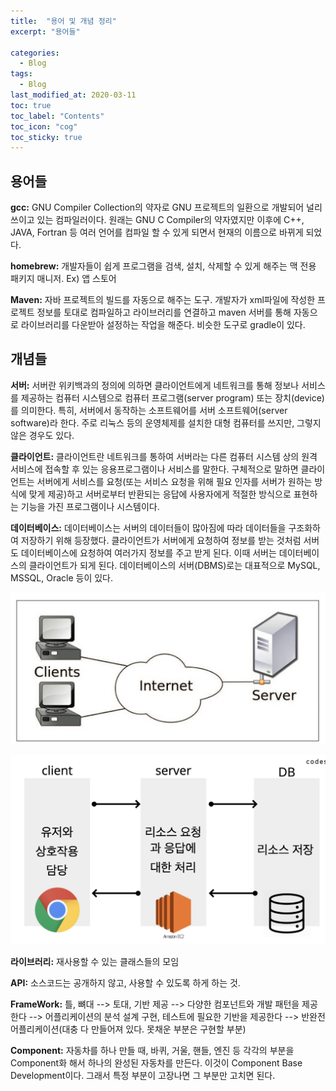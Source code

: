 ```yaml
---
title:  "용어 및 개념 정리"
excerpt: "용어들"

categories:
  - Blog
tags:
  - Blog
last_modified_at: 2020-03-11 
toc: true
toc_label: "Contents"
toc_icon: "cog"
toc_sticky: true
---
```


## 용어들



**gcc:** GNU Compiler Collection의 약자로 GNU 프로젝트의 일환으로 개발되어 널리 쓰이고 있는 컴파일러이다. 원래는 GNU C Compiler의 약자였지만 이후에 C++, JAVA, Fortran 등 여러 언어를 컴파일 할 수 있게 되면서 현재의 이름으로 바뀌게 되었다.

**homebrew:** 개발자들이 쉽게 프로그램을 검색, 설치, 삭제할 수 있게 해주는 맥 전용 패키지 매니저. Ex) 앱 스토어

**Maven:** 자바 프로젝트의 빌드를 자동으로 해주는 도구. 개발자가 xml파일에 작성한 프로젝트 정보를 토대로 컴파일하고 라이브러리를 연결하고 maven 서버를 통해 자동으로 라이브러리를 다운받아 설정하는 작업을 해준다. 비슷한 도구로 gradle이 있다. 



## 개념들

**서버:** 서버란 위키백과의 정의에 의하면 클라이언트에게 네트워크를 통해 정보나 서비스를 제공하는 컴퓨터 시스템으로 컴퓨터 프로그램(server program) 또는 장치(device)를 의미한다. 특히, 서버에서 동작하는 소프트웨어를 서버 소프트웨어(server software)라 한다. 주로 리눅스 등의 운영체제를 설치한 대형 컴퓨터를 쓰지만, 그렇지 않은 경우도 있다.

**클라이언트:** 클라이언트란 네트워크를 통하여 서버라는 다른 컴퓨터 시스템 상의 원격 서비스에 접속할 후 있는 응용프로그램이나 서비스를 말한다. 구체적으로 말하면 클라이언트는 서버에게 서비스를 요청(또는 서비스 요청을 위해 필요 인자를 서버가 원하는 방식에 맞게 제공)하고 서버로부터 반환되는 응답에 사용자에게 적절한 방식으로 표현하는 기능을 가진 프로그램이나 시스템이다.

**데이터베이스:** 데이터베이스는 서버의 데이터들이 많아짐에 따라 데이터들을 구조화하여 저장하기 위해 등장했다. 클라이언트가 서버에게 요청하여 정보를 받는 것처럼 서버도 데이터베이스에 요청하여 여러가지 정보를 주고 받게 된다. 이때 서버는 데이터베이스의 클라이언트가 되게 된다. 데이터베이스의 서버(DBMS)로는 대표적으로 MySQL, MSSQL, Oracle 등이 있다.



![server](/assets/images/words-organize/client_server.jpg)



![server](/assets/images/words-organize/client_server_db.jpg)



**라이브러리:** 재사용할 수 있는 클래스들의 모임

**API:** 소스코드는 공개하지 않고, 사용할 수 있도록 하게 하는 것.

**FrameWork:** 틀, 뼈대 --> 토대, 기반 제공 --> 다양한 컴포넌트와 개발 패턴을 제공한다 --> 어플리케이션의 분석 설계 구현, 테스트에 필요한 기반을 제공한다 --> 반완전 어플리케이션(대충 다 만들어져 있다. 못채운 부분은 구현할 부분)

**Component:** 자동차를 하나 만들 때, 바퀴, 거울, 핸들, 엔진 등 각각의 부분을 Component화 해서 하나의 완성된 자동차를 만든다. 이것이 Component Base Development이다. 그래서 특정 부분이 고장나면 그 부분만 고치면 된다.


